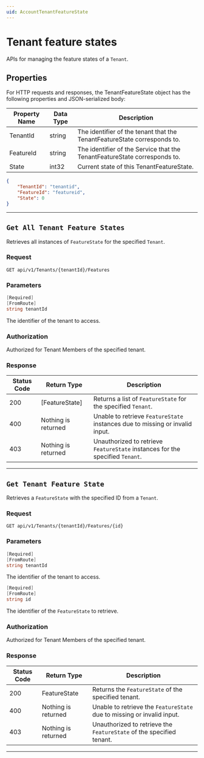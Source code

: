 ```yaml
---
uid: AccountTenantFeatureState
---
```


# Tenant feature states

APIs for managing the feature states of a `Tenant`.

## Properties

For HTTP requests and responses, the TenantFeatureState object has the following properties and JSON-serialized body: 

| Property Name | Data Type | Description |
| --- | --- | ---  |
| TenantId | string | The identifier of the tenant that the TenantFeatureState corresponds to. |
| FeatureId | string | The identifier of the Service that the TenantFeatureState corresponds to. |
| State | int32 | Current state of this TenantFeatureState. |


```json
{
	"TenantId": "tenantid",
	"FeatureId": "featureid",
	"State": 0
}
```
***

## `Get All Tenant Feature States`

Retrieves all instances of `FeatureState` for the specified `Tenant`.

### Request

`GET api/v1/Tenants/{tenantId}/Features`

### Parameters

```csharp
[Required]
[FromRoute]
string tenantId
```

The identifier of the tenant to access.


### Authorization

Authorized for Tenant Members of the specified tenant.

### Response

| Status Code | Return Type | Description |
| --- | --- | ---  |
| 200 | [FeatureState] | Returns a list of `FeatureState` for the specified `Tenant`. |
| 400 | Nothing is returned | Unable to retrieve `FeatureState` instances due to missing or invalid input. |
| 403 | Nothing is returned | Unauthorized to retrieve `FeatureState` instances for the specified `Tenant`. |


***

## `Get Tenant Feature State`

Retrieves a `FeatureState` with the specified ID from a `Tenant`.

### Request

`GET api/v1/Tenants/{tenantId}/Features/{id}`

### Parameters

```csharp
[Required]
[FromRoute]
string tenantId
```

The identifier of the tenant to access.
```csharp
[Required]
[FromRoute]
string id
```

The identifier of the `FeatureState` to retrieve.


### Authorization

Authorized for Tenant Members of the specified tenant.

### Response

| Status Code | Return Type | Description | 
 | --- | --- | ---  | 
| 200 | FeatureState | Returns the `FeatureState` of the specified tenant. | 
| 400 | Nothing is returned | Unable to retrieve the `FeatureState` due to missing or invalid input. | 
| 403 | Nothing is returned | Unauthorized to retrieve the `FeatureState` of the specified tenant. | 


***

